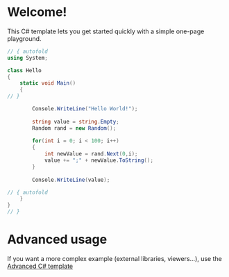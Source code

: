 # Welcome!

This C# template lets you get started quickly with a simple one-page playground.

```C# runnable
// { autofold
using System;

class Hello 
{
    static void Main() 
    {
// }

        Console.WriteLine("Hello World!");
        
        string value = string.Empty;
        Random rand = new Random();
            
        for(int i = 0; i < 100; i++)
        {
            int newValue = rand.Next(0,i);
            value += ";" + newValue.ToString();
        }
        
        Console.WriteLine(value);

// { autofold
    }
}
// }
```

# Advanced usage

If you want a more complex example (external libraries, viewers...), use the [Advanced C# template](https://tech.io/select-repo/386)
